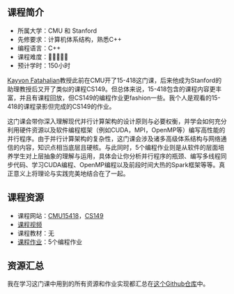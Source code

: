 ## 课程简介
- 所属大学：CMU 和 Stanford
- 先修要求：计算机体系结构，熟悉C++
- 编程语言：C++
- 课程难度：🌟🌟🌟🌟🌟
- 预计学时：150小时

[Kayvon Fatahalian](http://www.cs.cmu.edu/~kayvonf)教授此前在CMU开了15-418这门课，后来他成为Stanford的助理教授后又开了类似的课程CS149。但总体来说，15-418包含的课程内容更丰富，并且有课程回放，但CS149的编程作业更fashion一些。我个人是观看的15-418的课程录影但完成的CS149的作业。

这门课会带你深入理解现代并行计算架构的设计原则与必要权衡，并学会如何充分利用硬件资源以及软件编程框架（例如CUDA，MPI，OpenMP等）编写高性能的并行程序。由于并行计算架构的复杂性，这门课会涉及诸多高级体系结构与网络通信的内容，知识点相当底层且硬核。与此同时，5个编程作业则是从软件的层面培养学生对上层抽象的理解与运用，具体会让你分析并行程序的瓶颈、编写多线程同步代码、学习CUDA编程、OpenMP编程以及前段时间大热的Spark框架等等。真正意义上将理论与实践完美地结合在了一起。


## 课程资源
- 课程网站：[CMU15418](http://15418.courses.cs.cmu.edu/spring2016/)，[CS149](http://35.227.169.186/cs149/fall21)
- [课程视频](http://15418.courses.cs.cmu.edu/spring2016/lectures)
- 课程教材：无
- [课程作业](http://35.227.169.186/cs149/fall21)：5个编程作业

## 资源汇总
我在学习这门课中用到的所有资源和作业实现都汇总在[这个Github仓库](https://github.com/PKUFlyingPig/CS149-parallel-computing)中。